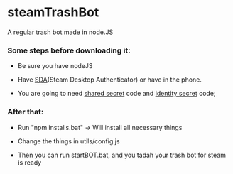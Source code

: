 # steamTrashBot
A regular trash bot made in node.JS

### Some steps before downloading it:

- Be sure you have nodeJS

- Have [SDA](https://steamdesktopauthenticator.com)(Steam Desktop Authenticator) or have in the phone.

- You are going to need [shared secret](https://github.com/SteamTimeIdler/stidler/wiki/Getting-your-%27shared_secret%27-code-for-use-with-Auto-Restarter-on-Mobile-Authentication) code and [identity secret](https://forums.backpack.tf/topic/46354-guide-how-to-find-the-steam-identity_secret-on-an-android-phone/) code;

### After that:

- Run "npm installs.bat" -> Will install all necessary things

- Change the things in utils/config.js

- Then you can run startBOT.bat, and you tadah your trash bot for steam is ready